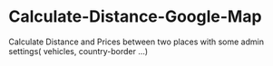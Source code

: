 # Calculate-Distance-Google-Map
Calculate Distance and Prices between two places with some admin settings( vehicles, country-border ...)
